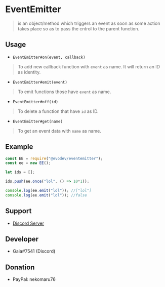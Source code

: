 # EventEmitter
> is an object/method which triggers an event as soon as some action takes place so as to pass the cntrol to the parent function.

## Usage
- `EventEmitter#on(event, callback)`
> To add new callback function with `event` as name. It will return an ID as identity.
- `EventEmitter#emit(event)`
> To emit functions those have `event` as name.
- `EventEmitter#off(id)`
> To delete a function that have `id` as ID.
- `EventEmitter#get(name)`
> To get an event data with `name` as name.

## Example
```js
const EE = require("@evodev/eventemitter");
const ee = new EE();

let ids = [];

ids.push(ee.once("lol", () => 10*1));

console.log(ee.emit("lol")); //["lol"]
console.log(ee.emit("lol")); //false
```

## Support
- [Discord Server](https://discord.gg/4kUDR5G)

## Developer
- Gaia#7541 (Discord)

## Donation
- PayPal: nekomaru76